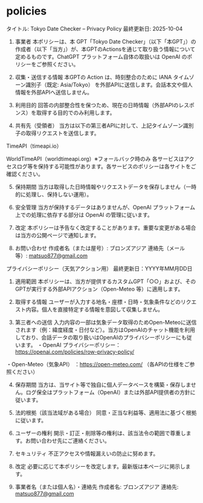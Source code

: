 # policies
タイトル: Tokyo Date Checker – Privacy Policy
最終更新日: 2025-10-04

1. 事業者
本ポリシーは、本 GPT「Tokyo Date Checker」（以下「本GPT」）の作成者（以下「当方」）が、本GPTのActionsを通じて取り扱う情報について定めるものです。ChatGPT プラットフォーム自体の取扱いは OpenAI のポリシーをご参照ください。

2. 収集・送信する情報
本GPTの Action は、時刻整合のために IANA タイムゾーン識別子（既定: Asia/Tokyo） を外部APIに送信します。会話本文や個人情報を外部APIへ送信しません。

3. 利用目的
回答の内部整合性を保つため、現在の日時情報（外部APIのレスポンス）を取得する目的でのみ利用します。

4. 共有先（受領者）
当方は以下の第三者APIに対して、上記タイムゾーン識別子の取得リクエストを送信します。

TimeAPI（timeapi.io）

WorldTimeAPI（worldtimeapi.org）※フォールバック時のみ
各サービスはアクセスログ等を保持する可能性があります。各サービスのポリシーは各サイトをご確認ください。

5. 保持期間
当方は取得した日時情報やリクエストデータを保存しません（一時的に処理し、保持しない運用）。

6. 安全管理
当方が保持するデータはありませんが、OpenAI プラットフォーム上での処理に依存する部分は OpenAI の管理に従います。

7. 改定
本ポリシーは予告なく改定することがあります。重要な変更がある場合は当方の公開ページで通知します。

8. お問い合わせ
作成者名（または屋号）: ブロンズアジア
連絡先（メール等）: matsuo877@gmail.com

プライバシーポリシー（天気アクション用）
最終更新日：YYYY年MM月DD日

1. 適用範囲
本ポリシーは、当方が提供するカスタムGPT「○○」および、そのGPTが実行する外部APIアクション（Open-Meteo 等）に適用します。

2. 取得する情報
ユーザーが入力する地名・座標・日時・気象条件などのリクエスト内容。個人を直接特定する情報を意図して収集しません。

3. 第三者への送信
入力内容の一部は気象データ取得のためOpen-Meteoに送信されます（例：緯度経度・日付など）。当方はOpenAIのチャット機能を利用しており、会話データの取り扱いはOpenAIのプライバシーポリシーにも従います。
・OpenAI プライバシーポリシー：https://openai.com/policies/row-privacy-policy/

・Open-Meteo（気象API） ：https://open-meteo.com/
 （各APIの仕様をご参照ください）

4. 保存期間
当方は、当サイト等で独自に個人データベースを構築・保存しません。ログ保全はプラットフォーム（OpenAI）または外部API提供者の方針に従います。

5. 法的根拠（該当法域がある場合）
同意・正当な利益等、適用法に基づく根拠に従います。

6. ユーザーの権利
開示・訂正・削除等の権利は、該当法令の範囲で尊重します。お問い合わせ先にご連絡ください。

7. セキュリティ
不正アクセスや情報漏えいの防止に努めます。

8. 改定
必要に応じて本ポリシーを改定します。最新版は本ページに掲示します。

9. 事業者名（または個人名）・連絡先
作成者名: ブロンズアジア
連絡先: matsuo877@gmail.com
